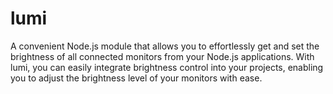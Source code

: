 # lumi
A convenient Node.js module that allows you to effortlessly get and set the brightness of all connected monitors from your Node.js applications. With lumi, you can easily integrate brightness control into your projects, enabling you to adjust the brightness level of your monitors with ease.
